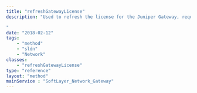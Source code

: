 ```yaml
---
title: "refreshGatewayLicense"
description: "Used to refresh the license for the Juniper Gateway, requires License readiness check has passed. 

"
date: "2018-02-12"
tags:
    - "method"
    - "sldn"
    - "Network"
classes:
    - "refreshGatewayLicense"
type: "reference"
layout: "method"
mainService : "SoftLayer_Network_Gateway"
---
```

